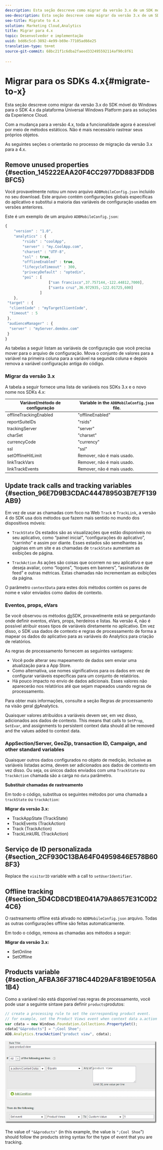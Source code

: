 ```yaml
---
description: Esta seção descreve como migrar da versão 3.x de um SDK móvel anterior do Windows para o SDK 4.x da plataforma Universal Windows Platform para Soluções da Experience Cloud.
seo-description: Esta seção descreve como migrar da versão 3.x de um SDK móvel anterior do Windows para o SDK 4.x da plataforma Universal Windows Platform para Soluções da Experience Cloud.
seo-title: Migrate to 4.x
solution: Marketing Cloud,Analytics
title: Migrar para 4.x
topic: Desenvolvedor e implementação
uuid: bdd6c5cd-3892-4e99-b69e-77105ad66e25
translation-type: tm+mt
source-git-commit: 68bc21f1c6dba2faeed332495592114af90c8f61

---
```



# Migrar para os SDKs 4.x{#migrate-to-x}

Esta seção descreve como migrar da versão 3.x do SDK móvel do Windows para o SDK 4.x da plataforma Universal Windows Platform para as soluções da Experience Cloud.

Com a mudança para a versão 4.x, toda a funcionalidade agora é acessível por meio de métodos estáticos. Não é mais necessário rastrear seus próprios objetos.

As seguintes seções o orientarão no processo de migração da versão 3.x para a 4.x.

## Remove unused properties {#section_145222EAA20F4CC2977DD883FDDBBFC5}

Você provavelmente notou um novo arquivo `ADBMobileConfig.json` incluído no seu download. Este arquivo contém configurações globais específicas do aplicativo e substitui a maioria das variáveis de configuração usadas em versões anteriores.

Este é um exemplo de um arquivo `ADBMobileConfig.json`:

```js
{ 
    "version" : "1.0", 
    "analytics" : { 
        "rsids" : "coolApp", 
        "server" : "my.CoolApp.com", 
        "charset" : "UTF-8", 
        "ssl" : true, 
        "offlineEnabled" : true, 
        "lifecycleTimeout" : 300, 
        "privacyDefault" : "optedin", 
        "poi" : [ 
                    ["san francisco",37.757144,-122.44812,7000], 
                    ["santa cruz",36.972935,-122.01725,600] 
                ] 
    }, 
 "target" : { 
  "clientCode" : "myTargetClientCode", 
  "timeout" : 5 
 }, 
 "audienceManager" : { 
  "server" : "myServer.demdex.com" 
 } 
}
```

As tabelas a seguir listam as variáveis de configuração que você precisa mover para o arquivo de configuração. Mova o conjunto de valores para a variável na primeira coluna para a variável na segunda coluna e depois remova a variável configuração antiga do código.

### Migrar da versão 3.x

A tabela a seguir fornece uma lista de variáveis nos SDKs 3.x e o novo nome nos SDKs 4.x:

| Variável/método de configuração | Variable in the `ADBMobileConfig.json` file. |
|--- |--- |
| offlineTrackingEnabled | "offlineEnabled" |
| reportSuiteIDs | "rsids" |
| trackingServer | "server" |
| charSet | "charset" |
| currencyCode | "currency" |
| ssl | "ssl" |
| setOfflineHitLimit | Remover, não é mais usado. |
| linkTrackVars | Remover, não é mais usado. |
| linkTrackEvents | Remover, não é mais usado. |

## Update track calls and tracking variables {#section_96E7D9B3CDAC444789503B7E7F139AB9}

Em vez de usar as chamadas com foco na Web `Track` e `TrackLink`, a versão 4 do SDK usa dois métodos que fazem mais sentido no mundo dos dispositivos móveis:

* `TrackState` Os estados são as visualizações que estão disponíveis no seu aplicativo, como “painel inicial”, “configurações do aplicativo”, “carrinho” e assim por diante. Esses estados são semelhantes às páginas em um site e as chamadas de `trackState` aumentam as exibições de página.

* `TrackAction` As ações são coisas que ocorrem no seu aplicativo e que deseja avaliar, como “logons”, “toques em banners”, “assinaturas de feed” e outras métricas. Estas chamadas não incrementam as exibições da página.

O parâmetro `contextData` para estes dois métodos contém os pares de nome e valor enviados como dados de contexto.

### Eventos, props, eVars

Se você observou os métodos [do](/help/universal-windows/c-configuration/methods.md)SDK, provavelmente está se perguntando onde definir eventos, eVars, props, herdeiros e listas. Na versão 4, não é possível atribuir esses tipos de variáveis diretamente no aplicativo. Em vez disso, o SDK usa dados de contexto e regras de processamento de forma a mapear os dados do aplicativo para as variáveis do Analytics para criação de relatórios.

As regras de processamento fornecem as seguintes vantagens:

* Você pode alterar seu mapeamento de dados sem enviar uma atualização para a App Store.
* Como alternativa, use nomes significativos para os dados em vez de configurar variáveis específicas para um conjunto de relatórios.
* Há pouco impacto no envio de dados adicionais. Esses valores não aparecerão nos relatórios até que sejam mapeados usando regras de processamento.

Para obter mais informações, consulte a seção Regras *de* processamento na visão geral [do](/help/universal-windows/analytics/analytics.md)Analytics.

Quaisquer valores atribuídos a variáveis devem ser, em vez disso, adicionados aos dados de contexto. This means that calls to `SetProp`, `SetEvar`, and assignments to persistent context data should all be removed and the values added to context data.

### AppSection/Server, GeoZip, transaction ID, Campaign, and other standard variables

Quaisquer outros dados configurados no objeto de medição, inclusive as variáveis listadas acima, devem ser adicionados aos dados de contexto em vez disso. Ou seja, os únicos dados enviados com uma `TrackState` ou `TrackAction` chamada são a carga no `data` parâmetro.

**Substituir chamadas de rastreamento**

Em todo o código, substitua os seguintes métodos por uma chamada a `trackState` ou `trackAction`:

**Migrar da versão 3.x:**

* TrackAppState (TrackState)
* TrackEvents (TrackAction)
* Track (TrackAction)
* TrackLinkURL (TrackAction)

## Serviço de ID personalizada {#section_2CF930C13BA64F04959846E578B608F3}

Replace the `visitorID` variable with a call to `setUserIdentifier`.

## Offline tracking {#section_5D4CD8CD1BE041A79A8657E31C0D24C6}

O rastreamento offline está ativado no `ADBMobileConfig.json` arquivo. Todas as outras configurações offline são feitas automaticamente.

Em todo o código, remova as chamadas aos métodos a seguir:

**Migrar da versão 3.x:**

* SetOnline
* SetOffline

## Products variable {#section_AFBA36F3718C44D29AF81B9E1056A1B4}

Como a variável não está disponível nas regras de processamento, você pode usar a seguinte sintaxe para definir `products`produtos:

```js
// create a processing rule to set the corresponding product event. 
// for example, set the Product Views event when context data a.action = "product view" 
var cdata = new Windows.Foundation.Collections.PropertySet(); 
cdata["&&products"] = ";Cool Shoe"; 
ADB.Analytics.trackAction("product view", cdata);
```

![](assets/prod-view.png)

The value of `"&&products"` (in this example, the value is `";Cool Shoe`") should follow the products string syntax for the type of event that you are tracking.
